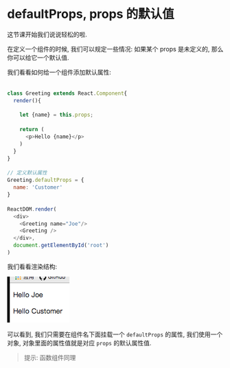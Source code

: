 # defaultProps, props 的默认值

这节课开始我们说说轻松的啦.

在定义一个组件的时候, 我们可以规定一些情况: 如果某个 props 是未定义的, 那么你可以给它一个默认值.

我们看看如何给一个组件添加默认属性:

```js

class Greeting extends React.Component{
  render(){

    let {name} = this.props;

    return (
      <p>Hello {name}</p>
    )
  }
}

// 定义默认属性
Greeting.defaultProps = {
  name: 'Customer'
}

ReactDOM.render(
  <div>
    <Greeting name="Joe"/>
    <Greeting />
  </div>,
  document.getElementById('root')
)

```

我们看看渲染结构:

<img src="./img/11-1.png" />

可以看到, 我们只需要在组件名下面挂载一个 `defaultProps` 的属性, 我们使用一个对象, 对象里面的属性值就是对应 `props` 的默认属性值.

> 提示: 函数组件同理
